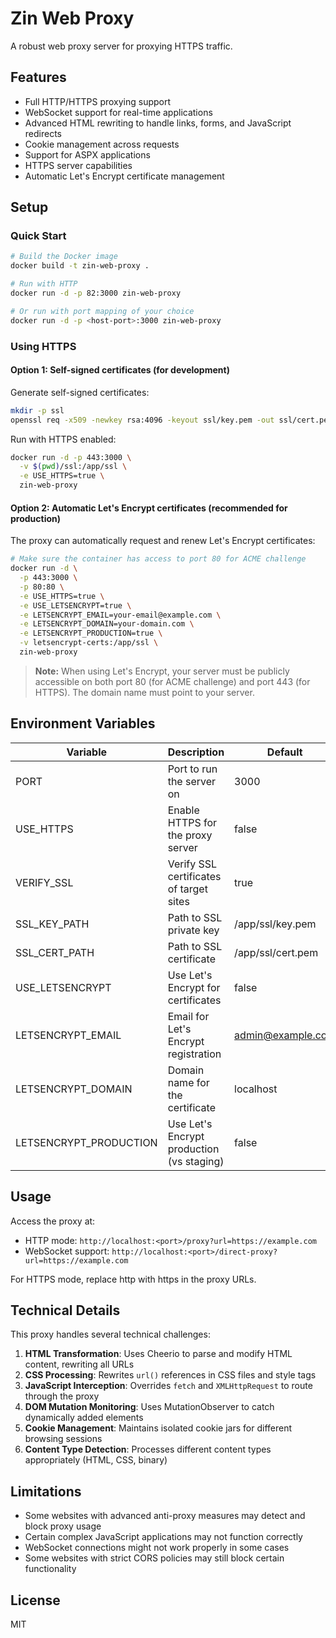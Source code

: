 # Zin Web Proxy

A robust web proxy server for proxying HTTPS traffic.

## Features

- Full HTTP/HTTPS proxying support
- WebSocket support for real-time applications
- Advanced HTML rewriting to handle links, forms, and JavaScript redirects
- Cookie management across requests
- Support for ASPX applications
- HTTPS server capabilities
- Automatic Let's Encrypt certificate management

## Setup

### Quick Start

```bash
# Build the Docker image
docker build -t zin-web-proxy .

# Run with HTTP
docker run -d -p 82:3000 zin-web-proxy

# Or run with port mapping of your choice
docker run -d -p <host-port>:3000 zin-web-proxy
```

### Using HTTPS

#### Option 1: Self-signed certificates (for development)

Generate self-signed certificates:

```bash
mkdir -p ssl
openssl req -x509 -newkey rsa:4096 -keyout ssl/key.pem -out ssl/cert.pem -days 365 -nodes
```

Run with HTTPS enabled:
```bash
docker run -d -p 443:3000 \
  -v $(pwd)/ssl:/app/ssl \
  -e USE_HTTPS=true \
  zin-web-proxy
```

#### Option 2: Automatic Let's Encrypt certificates (recommended for production)

The proxy can automatically request and renew Let's Encrypt certificates:

```bash
# Make sure the container has access to port 80 for ACME challenge
docker run -d \
  -p 443:3000 \
  -p 80:80 \
  -e USE_HTTPS=true \
  -e USE_LETSENCRYPT=true \
  -e LETSENCRYPT_EMAIL=your-email@example.com \
  -e LETSENCRYPT_DOMAIN=your-domain.com \
  -e LETSENCRYPT_PRODUCTION=true \
  -v letsencrypt-certs:/app/ssl \
  zin-web-proxy
```

> **Note:** When using Let's Encrypt, your server must be publicly accessible on both port 80 (for ACME challenge) and port 443 (for HTTPS). The domain name must point to your server.

## Environment Variables

| Variable | Description | Default |
|----------|-------------|---------|
| PORT | Port to run the server on | 3000 |
| USE_HTTPS | Enable HTTPS for the proxy server | false |
| VERIFY_SSL | Verify SSL certificates of target sites | true |
| SSL_KEY_PATH | Path to SSL private key | /app/ssl/key.pem |
| SSL_CERT_PATH | Path to SSL certificate | /app/ssl/cert.pem |
| USE_LETSENCRYPT | Use Let's Encrypt for certificates | false |
| LETSENCRYPT_EMAIL | Email for Let's Encrypt registration | admin@example.com |
| LETSENCRYPT_DOMAIN | Domain name for the certificate | localhost |
| LETSENCRYPT_PRODUCTION | Use Let's Encrypt production (vs staging) | false |

## Usage

Access the proxy at:
- HTTP mode: `http://localhost:<port>/proxy?url=https://example.com`
- WebSocket support: `http://localhost:<port>/direct-proxy?url=https://example.com`

For HTTPS mode, replace http with https in the proxy URLs.

## Technical Details

This proxy handles several technical challenges:

1. **HTML Transformation**: Uses Cheerio to parse and modify HTML content, rewriting all URLs
2. **CSS Processing**: Rewrites `url()` references in CSS files and style tags
3. **JavaScript Interception**: Overrides `fetch` and `XMLHttpRequest` to route through the proxy
4. **DOM Mutation Monitoring**: Uses MutationObserver to catch dynamically added elements
5. **Cookie Management**: Maintains isolated cookie jars for different browsing sessions
6. **Content Type Detection**: Processes different content types appropriately (HTML, CSS, binary)

## Limitations

- Some websites with advanced anti-proxy measures may detect and block proxy usage
- Certain complex JavaScript applications may not function correctly
- WebSocket connections might not work properly in some cases
- Some websites with strict CORS policies may still block certain functionality

## License

MIT